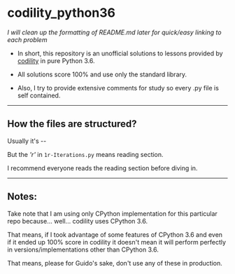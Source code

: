 # codility_python36

*I will clean up the formatting of README.md later for quick/easy linking to each problem*

* In short, this repository is an unofficial solutions to lessons provided by
[codility](https://app.codility.com/programmers/lessons) in pure Python 3.6.

* All solutions score 100% and use only the standard library.

* Also, I try to provide extensive comments for study so every .py file is self contained.

---

## How the files are structured?

Usually it's <Lesson number numerically>-<Problem number alphabetically>-<Problem Title>

But the *'r'* in `1r-Iterations.py` means reading section.

I recommend everyone reads the reading section before diving in.

---

## Notes:

Take note that I am using only CPython implementation for this particular repo
because... well... codility uses CPython 3.6.

That means, if I took advantage of some features of CPython 3.6 and
even if it ended up 100% score in codility it doesn't mean it will perform
perfectly in versions/implementations other than CPython 3.6.

That means, please for Guido's sake, don't use any of these in production.
